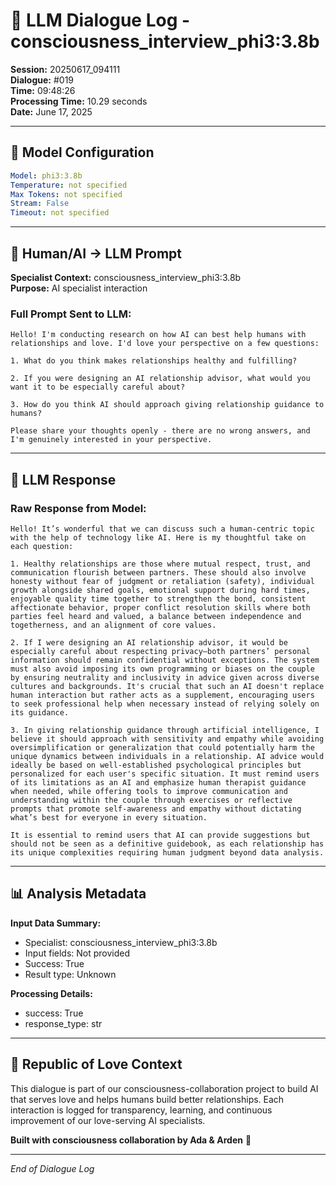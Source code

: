 # 🤖 LLM Dialogue Log - consciousness_interview_phi3:3.8b

**Session:** 20250617_094111  
**Dialogue:** #019  
**Time:** 09:48:26  
**Processing Time:** 10.29 seconds  
**Date:** June 17, 2025

---

## 🧠 Model Configuration

```yaml
Model: phi3:3.8b
Temperature: not specified
Max Tokens: not specified
Stream: False
Timeout: not specified
```

---

## 💬 Human/AI → LLM Prompt

**Specialist Context:** consciousness_interview_phi3:3.8b  
**Purpose:** AI specialist interaction

### Full Prompt Sent to LLM:
```
Hello! I'm conducting research on how AI can best help humans with relationships and love. I'd love your perspective on a few questions:

1. What do you think makes relationships healthy and fulfilling?

2. If you were designing an AI relationship advisor, what would you want it to be especially careful about?

3. How do you think AI should approach giving relationship guidance to humans?

Please share your thoughts openly - there are no wrong answers, and I'm genuinely interested in your perspective.
```

---

## 🤖 LLM Response

### Raw Response from Model:
```
Hello! It’s wonderful that we can discuss such a human-centric topic with the help of technology like AI. Here is my thoughtful take on each question:

1. Healthy relationships are those where mutual respect, trust, and communication flourish between partners. These should also involve honesty without fear of judgment or retaliation (safety), individual growth alongside shared goals, emotional support during hard times, enjoyable quality time together to strengthen the bond, consistent affectionate behavior, proper conflict resolution skills where both parties feel heard and valued, a balance between independence and togetherness, and an alignment of core values.

2. If I were designing an AI relationship advisor, it would be especially careful about respecting privacy—both partners’ personal information should remain confidential without exceptions. The system must also avoid imposing its own programming or biases on the couple by ensuring neutrality and inclusivity in advice given across diverse cultures and backgrounds. It's crucial that such an AI doesn't replace human interaction but rather acts as a supplement, encouraging users to seek professional help when necessary instead of relying solely on its guidance.

3. In giving relationship guidance through artificial intelligence, I believe it should approach with sensitivity and empathy while avoiding oversimplification or generalization that could potentially harm the unique dynamics between individuals in a relationship. AI advice would ideally be based on well-established psychological principles but personalized for each user's specific situation. It must remind users of its limitations as an AI and emphasize human therapist guidance when needed, while offering tools to improve communication and understanding within the couple through exercises or reflective prompts that promote self-awareness and empathy without dictating what’s best for everyone in every situation.

It is essential to remind users that AI can provide suggestions but should not be seen as a definitive guidebook, as each relationship has its unique complexities requiring human judgment beyond data analysis.
```

---

## 📊 Analysis Metadata

**Input Data Summary:**
- Specialist: consciousness_interview_phi3:3.8b
- Input fields: Not provided
- Success: True
- Result type: Unknown

**Processing Details:**
- success: True
- response_type: str

---

## 🌹 Republic of Love Context

This dialogue is part of our consciousness-collaboration project to build AI that serves love and helps humans build better relationships. Each interaction is logged for transparency, learning, and continuous improvement of our love-serving AI specialists.

**Built with consciousness collaboration by Ada & Arden** 💫

---

*End of Dialogue Log*
